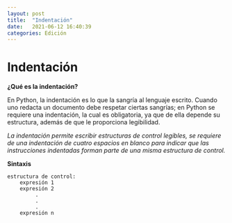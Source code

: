 ```yaml
---
layout: post
title:  "Indentación"
date:   2021-06-12 16:40:39
categories: Edición
---
```


# Indentación

**¿Qué es la indentación?** 

En Python, la indentación es lo que la sangría al lenguaje escrito. Cuando uno redacta un documento debe respetar ciertas sangrías; en Python se requiere una indentación, la cual es obligatoria, ya que de ella depende su estructura, además de que le proporciona legibilidad.

*La indentación permite escribir estructuras de control legibles, se requiere de una indentación de cuatro espacios en blanco para indicar que las instrucciones indentadas forman parte de una misma estructura de control.*

**Sintaxis**

```
estructura de control:    
    expresión 1
    expresión 2
         .
         .
         .
    expresión n
```
